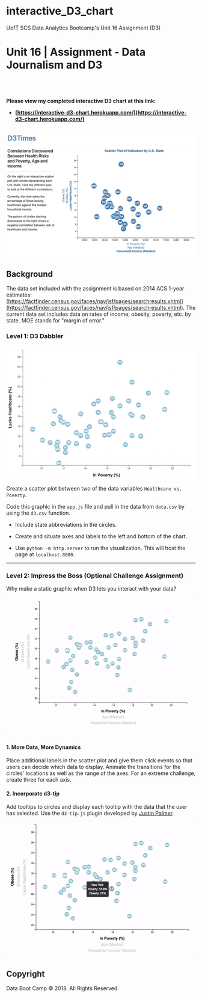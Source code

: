 # interactive_D3_chart
UofT SCS Data Analytics Bootcamp's Unit 16 Assignment (D3)

# Unit 16 | Assignment - Data Journalism and D3
<br><br><br>
<strong>Please view my completed interactive D3 chart at this link:<br>
  - [https://interactive-d3-chart.herokuapp.com/](https://interactive-d3-chart.herokuapp.com/)</strong>
<br><br>

![my-final](Images/my-final.png)

## Background

The data set included with the assignment is based on 2014 ACS 1-year estimates: [https://factfinder.census.gov/faces/nav/jsf/pages/searchresults.xhtml](https://factfinder.census.gov/faces/nav/jsf/pages/searchresults.xhtml). The current data set includes data on rates of income, obesity, poverty, etc. by state. MOE stands for "margin of error."

### Level 1: D3 Dabbler

![4-scatter](Images/4-scatter.jpg)

Create a scatter plot between two of the data variables `Healthcare vs. Poverty`.

Code this graphic in the `app.js` file and pull in the data from `data.csv` by using the `d3.csv` function.

* Include state abbreviations in the circles.

* Create and situate axes and labels to the left and bottom of the chart.

* Use `python -m http.server` to run the visualization. This will host the page at `localhost:8000`.

- - -

### Level 2: Impress the Boss (Optional Challenge Assignment)

Why make a static graphic when D3 lets you interact with your data?

![7-animated-scatter](Images/7-animated-scatter.gif)

#### 1. More Data, More Dynamics

Place additional labels in the scatter plot and give them click events so that users can decide which data to display. Animate the transitions for the circles' locations as well as the range of the axes. For an extreme challenge, create three for each axis.

#### 2. Incorporate d3-tip

Add tooltips to circles and display each tooltip with the data that the user has selected. Use the `d3-tip.js` plugin developed by [Justin Palmer](https://github.com/Caged).

![8-tooltip](Images/8-tooltip.gif)

## Copyright

Data Boot Camp © 2018. All Rights Reserved.
